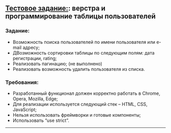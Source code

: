 ## [Тестовое задание:](https://rivskiy.github.io/test-task-labmedia/): верстра и программирование таблицы пользователей

### Задание:

- Возможность поиска пользователей по имени пользователя или e-mail
  адресу; 
- ДВозможность сортировки таблицы по следующим полям: дата регистрации,
  rating;
- Реализовать пагинацию; (не выполнено)
- Реализовать возможность удалить пользователя из списка.

### Требования:

- Разработанный функционал должен корректно работать в Chrome, Opera,
  Mozilla, Edge;
- Для реализации используется следующий стек – HTML, CSS, JavaScript;
- Нельзя использовать фреймворки и готовые компоненты;
- Использовать “use strict”.

---

